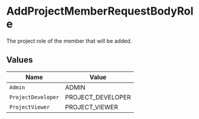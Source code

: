 # AddProjectMemberRequestBodyRole

The project role of the member that will be added.


## Values

| Name               | Value              |
| ------------------ | ------------------ |
| `Admin`            | ADMIN              |
| `ProjectDeveloper` | PROJECT_DEVELOPER  |
| `ProjectViewer`    | PROJECT_VIEWER     |